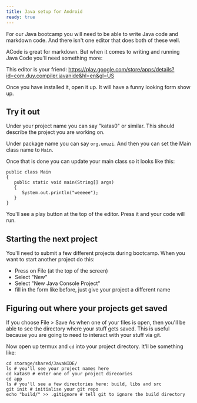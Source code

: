 ```yaml
---
title: Java setup for Android
ready: true
---
```


For our Java bootcamp you will need to be able to write Java code and markdown code. And there isn't one editor that does both of these well.

ACode is great for markdown. But when it comes to writing and running Java Code you'll need something more:

This editor is your friend: https://play.google.com/store/apps/details?id=com.duy.compiler.javanide&hl=en&gl=US

Once you have installed it, open it up. It will have a funny looking form show up. 

## Try it out

Under your project name you can say "katas0" or similar. This should describe the project you are working on.

Under package name you can say `org.umuzi`. And then you can set the Main class name to `Main`.

Once that is done you can update your main class so it looks like this:

```
public class Main
{
   public static void main(String[] args)
   {
      System.out.println("weeeee");
   }
}
```

You'll see a play button at the top of the editor. Press it and your code will run.

## Starting the next project

You'll need to submit a few different projects during bootcamp. When you want to start another project do this:

- Press on File (at the top of the screen)
- Select "New"
- Select "New Java Console Project"
- fill in the form like before, just give your project a different name

## Figuring out where your projects get saved

If you choose File > Save As when one of your files is open, then you'll be able to see the directory where your stuff gets saved. This is useful because you are going to need to interact with your stuff via git.

Now open up termux and `cd` into your project directory. It'll be something like:

```
cd storage/shared/JavaNIDE/
ls # you'll see your project names here
cd katas0 # enter one of your project direcories
cd app
ls # you'll see a few directories here: build, libs and src
git init # initialise your git repo
echo "build/" >> .gitignore # tell git to ignore the build directory
```
